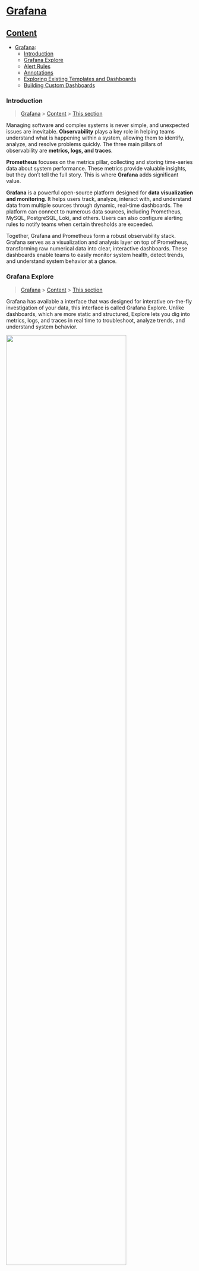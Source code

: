 # [Grafana](#Grafana)

## [Content](#content)

- [Grafana](Grafana.md):
    - [Introduction](#introduction)
    - [Grafana Explore](#explore)
    - [Alert Rules](#alert)
    - [Annotations](#annotations)
    - [Exploring Existing Templates and Dashboards](#templates)
    - [Building Custom Dashboards](#building)



### Introduction
> [Grafana](#Grafana) > [Content](#content) > [This section](#introduction)

Managing software and complex systems is never simple, and unexpected issues are inevitable. **Observability** plays a key role in helping teams understand what is happening within a system, allowing them to identify, analyze, and resolve problems quickly. The three main pillars of observability are **metrics, logs, and traces**.

**Prometheus** focuses on the metrics pillar, collecting and storing time-series data about system performance. These metrics provide valuable insights, but they don’t tell the full story. This is where **Grafana** adds significant value.

**Grafana** is a powerful open-source platform designed for **data visualization and monitoring**. It helps users track, analyze, interact with, and understand data from multiple sources through dynamic, real-time dashboards. The platform can connect to numerous data sources, including Prometheus, MySQL, PostgreSQL, Loki, and others. Users can also configure alerting rules to notify teams when certain thresholds are exceeded.

Together, Grafana and Prometheus form a robust observability stack. Grafana serves as a visualization and analysis layer on top of Prometheus, transforming raw numerical data into clear, interactive dashboards. These dashboards enable teams to easily monitor system health, detect trends, and understand system behavior at a glance.


### Grafana Explore
> [Grafana](#Grafana) > [Content](#content) > [This section](#explore)

Grafana has available a interface that was designed for interative on-the-fly investigation of your data, this interface is called Grafana Explore. Unlike dashboards, which are more static and structured, Explore lets you dig into metrics, logs, and traces in real time to troubleshoot, analyze trends, and understand system behavior.

<img width="80%"  alt="" src="https://github.com/user-attachments/assets/80854f79-9502-481d-9d61-eadc029b6888" />

This interface allows you to choose the database you want to analyze. By selecting the metric and the label, Grafana Explore automatically generates the query code. Once executed, you can analyze the results.

<img width="80%"  alt="" src="https://github.com/user-attachments/assets/e06e6055-572e-4abf-8b63-547330ab9108" />

Watch this video for a more in-depth presentation of Grafana Explore and the official website:
-> https://www.youtube.com/watch?v=1q3YzX2DDM4&t=334s
-> https://grafana.com/docs/grafana/latest/explore/get-started-with-explore/

### Alert Rules
> [Grafana](#Grafana) > [Content](#content) > [This section](#alerts)

An alert rule defines the conditions under which specific metrics are monitored and alerts are triggered.
An alert rule typically includes:

* **Queries and expressions** that tell Grafana which data to analyze.
* **A condition** that specifies what must happen for the alert to trigger.
* **An evaluation interval** that determines how often the rule is checked.
* **Actions and notifications** that define what happens when the alert is triggered — for example, sending an email.


Grafana supports two types of alert rules, Grafana-managed alert rules and Data source-managed alert rules. 

| **Feature**                             | **Grafana-managed alert rules**   | **Data source-managed alert rules**                               |
| --------------------------------------- | ----------------------------------------------- | ----------------------------------------------------------------- |
| **Where alerts are created**            | In Grafana                                      | In the data source (e.g., Prometheus, Loki, Mimir)                |
| **Where alerts are stored**             | Grafana database                                | Data source configuration                                         |
| **Who evaluates the alert**             | Grafana                                         | The data source itself                                            |
| **Supported data sources**              | Any (Prometheus, Loki, InfluxDB, etc.)          | Mainly Prometheus-based sources                                   |
| **Integration with Grafana dashboards** | Full integration                                | Limited integration                                               |
| **Flexibility and features**            | High — advanced configuration and notifications | Basic — depends on the data source capabilities                   |
| **Best use case**                       | Centralized and unified alert management        | When you already manage alerts inside Prometheus or similar tools |

Grafana recommends using Grafana-managed alert rules, as they are more flexible and fully integrated. Data source-managed alert rules depend on the data source and offer limited integration. Both types of alert rules can be configured in Grafana under the Alerts & IRM tab:

<img width="80%"  alt="" alt="image" src="https://github.com/user-attachments/assets/f7702366-7555-40d4-be9c-da9672ca27e1" />


For more information about alert rules, check the official website: https://grafana.com/docs/grafana/latest/alerting/alerting-rules/

#### How to create a Grafana-managed alert rule

The first step to create a grafana-managed alert rule is to create a contact point. A contact point is a configured destination for alerts, it defines where and how notifications are sent when an alert triggers. Each contact point specifies the communication channel (such as email, Slack, Telegram, webhook, etc.), its settings, and message templates. It works together with alert rules (which define alert conditions) and notification policies (which route alerts to specific contact points), forming the core of Grafana’s alerting system.

In the left menu in grafana we have a tab to create the contact point. In this case, we use Webhook.site to get a unique URL that we can use for this test.

<img width="80%" alt="" src="https://github.com/user-attachments/assets/bb2aab05-956d-4eb1-815f-6bf83c824565" />

The next step is to set up an alert rule. To do this, we go to the Alert rules tab, define the query and alert condition, choose a folder to store the rule, and select the contact point for notifications. We can also add a summary and description. In this example, an alert rule for CPU utilization was created.


<img width="80%" alt="" src="https://github.com/user-attachments/assets/73cb8869-b10f-4ad3-8274-69b3fa20c2fe" />

With both the contact point and the alert rule configured, we will start receiving alert notifications through a public webhook. This setup allows us to monitor when an alert is triggered and when the issue has been resolved, providing a complete view of the alert lifecycle.


<img width="80%"  alt="image" src="https://github.com/user-attachments/assets/b58218d1-908b-4605-b645-740aa67b3e84" />

For a more detailed tutorial, check out: 
https://grafana.com/tutorials/alerting-get-started/
https://grafana.com/tutorials/alerting-get-started/#set-evaluation-behavior

To make the alert easier to read, we can create a template. In this example, I’ll use a Flask webhook to receive the notification as a test, but a similar approach could also be applied to email notifications. 

Using a template like this allows for a more consistent and readable alert format:

```
{{ len .Alerts }} alert(s)

{{ range .Alerts }}
Summary: {{ .Annotations.summary }}
Status: {{ .Status }}
Description: {{ .Annotations.description }}

{{ end }}
```

<img width="80%" alt="image" src="https://github.com/user-attachments/assets/f345d29b-fcf3-48e0-a26d-b26d1b30b179" />

Note that to be possible to extract the message sent by Grafana, it was necessary to develop the **`webhook_server.py`** file. Grafana sends alerts in raw JSON format through a Webhook, which by itself does not display the information in a readable or structured way. The script serves as a bridge between Grafana and the user, converting the JSON alert data into meaningful and readable information.

The Python file, built using Flask, acts as a lightweight web server that listens for these alerts via HTTP POST requests. When an alert is received, the script extracts the relevant data — such as labels, values, and descriptions — and replaces the dynamic variables in the alert template (for example, `{{ index $labels "instance" }}`) with their actual values. It then formats and prints a clear, human-readable message to the console.


### Annotations
> [Grafana](#Grafana) > [Content](#content) > [This section](#annotations)

Annotations allow you to mark specific points on a graph or visualization with rich events, making it easier to correlate data when something goes wrong. They appear as vertical lines or icons on graph panels. Hovering over an annotation shows the event description, tags, and can even include links to external systems for more details. Annotations can be created directly in the panel, automatically through the HTTP API, or by configuring annotation queries in the dashboard settings.

For more information about annotations, check the official website: https://grafana.com/docs/grafana/latest/dashboards/build-dashboards/annotate-visualizations/

### Exploring Existing Templates and Dashboards
> [Grafana](#Grafana) > [Content](#content) > [This section](#templates)

Grafana provides a wide range of dashboard templates that can be downloaded and imported for free into any Grafana instance:

https://grafana.com/grafana/dashboards/?plcmt=oss-nav

These templates have been developed by the community and industry experts for various software systems and monitoring tools, such as Prometheus, Elasticsearch, Kubernetes, Docker, MySQL, among others. Each template comes pre-configured with the most relevant metrics for each monitored software, offering a clear and immediate overview of system performance, resource usage, and key operational indicators. In addition, the dashboards include ready-to-use visualizations that help users quickly interpret data and identify potential issues. These templates are also highly customizable, allowing users to adapt them according to their specific needs or infrastructure — panels can be modified, new metrics added, and visual styles adjusted. As a result, Grafana templates not only provide an efficient starting point for building monitoring dashboards but also help accelerate the deployment of observability solutions and encourage the adoption of monitoring best practices grounded in community expertise and real-world use cases.

To import a template, navigate to the 'New Dashboard' option and upload the corresponding file:

<img width="80%" alt="" src="https://github.com/user-attachments/assets/fc6079a5-ca88-458e-bc7c-cf1254f8a8fe" />

It is also possible to create a dashboard from scratch. For a step-by-step introduction, watch the videos below:

https://grafana.com/docs/grafana/latest/dashboards/build-dashboards/create-dashboard/
https://grafana.com/docs/grafana/latest/panels-visualizations/visualizations/
https://grafana.com/docs/grafana/latest/panels-visualizations/visualizations/







